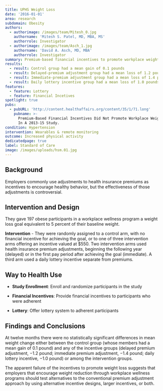 ```yaml
---
title: UPHS Weight Loss
date: '2016-01-01'
area: research
subdomain: Obesity
authors:
  - authorimage: /images/team/Mitesh_0.jpg
    authorname: 'Mitesh S. Patel, MD, MBA, MS'
    authorrole: Investigator
  - authorimage: /images/team/Asch_1.jpg
    authorname: 'David A. Asch, MD, MBA'
    authorrole: Investigator
summary: Premium-based financial incentives to promote workplace weight loss
results:
  - result: Control group had a mean gain of 0.1 pounds
  - result: Delayed-premium adjustment group had a mean loss of 1.2 pounds
  - result: Immediate-premium adjustment group had a mean loss of 1.4 pounds
  - result: Daily lottery incentive group had a mean loss of 1.0 pounds
features:
  - feature: Lottery
  - feature: Financial Incetives
spotlight: true
pubs:
  - pubURL: 'http://content.healthaffairs.org/content/35/1/71.long'
    pubname: >-
      Premium-Based Financial Incentives Did Not Promote Workplace Weight Loss
      In A 2013-15 Study.
condition: Hypertension
intervention: Wearables & remote monitoring
outcome: Increased physical activity
dedicatedpage: true
label: Standard of Care 
image: /images/uploads/hsm.01.jpg
---
```

## Background

Employers commonly use adjustments to health insurance premiums as incentives to encourage healthy behavior, but the effectiveness of those adjustments is controversial. 

## Intervention and Design

They gave 197 obese participants in a workplace wellness program a weight loss goal equivalent to 5 percent of their baseline weight. 

**Intervention** - They were randomly assigned to a control arm, with no financial incentive for achieving the goal, or to one of three intervention arms offering an incentive valued at $550. Two intervention arms used health insurance premium adjustments, beginning the following year (delayed) or in the first pay period after achieving the goal (immediate). A third arm used a daily lottery incentive separate from premiums. 

## Way to Health Use

- **Study Enrollment**: Enroll and randomize participants in the study

- **Financial Incentives**: Provide financial incentives to participants who were adherent

- **Lottery**: Offer lottery system to adherent participants

## Findings and Conclusions

At twelve months there were no statistically significant differences in mean weight change either between the control group (whose members had a mean gain of 0.1 pound) and any of the incentive groups (delayed premium adjustment, −1.2 pound; immediate premium adjustment, −1.4 pound; daily lottery incentive, −1.0 pound) or among the intervention groups. 

The apparent failure of the incentives to promote weight loss suggests that employers that encourage weight reduction through workplace wellness programs should test alternatives to the conventional premium adjustment approach by using alternative incentive designs, larger incentives, or both.
